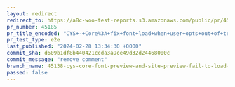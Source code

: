 ```yaml
---
layout: redirect
redirect_to: https://a8c-woo-test-reports.s3.amazonaws.com/public/pr/45185/e2e/index.html
pr_number: 45185
pr_title_encoded: "CYS+-+Core%3A+fix+font+load+when+user+opts+out+of+tracking"
pr_test_type: e2e
last_published: "2024-02-28 13:34:30 +0000"
commit_sha: d609b1df8b440421ccda3a9ce49d32d24468000c
commit_message: "remove comment"
branch_name: 45138-cys-core-font-preview-and-site-preview-fail-to-load-fonts-when-user-opts-out-of-tracking
passed: false
---
```

